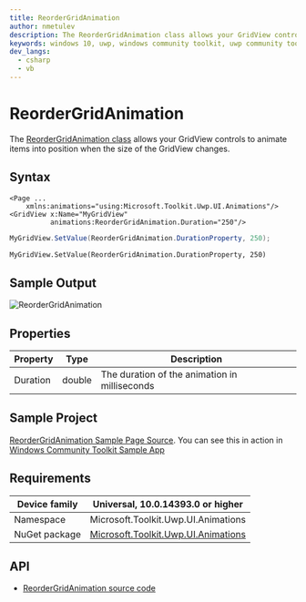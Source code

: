 ```yaml
---
title: ReorderGridAnimation
author: nmetulev
description: The ReorderGridAnimation class allows your GridView controls to animate items into position when the size of the GridView changes.
keywords: windows 10, uwp, windows community toolkit, uwp community toolkit, uwp toolkit, ReorderGridAnimation
dev_langs:
  - csharp
  - vb
---
```


# ReorderGridAnimation

The [ReorderGridAnimation class](https://docs.microsoft.com/dotnet/api/microsoft.toolkit.uwp.ui.animations.reordergridanimation) allows your GridView controls to animate items into position when the size of the GridView changes.

## Syntax

```xaml
<Page ...
    xmlns:animations="using:Microsoft.Toolkit.Uwp.UI.Animations"/>
<GridView x:Name="MyGridView"
          animations:ReorderGridAnimation.Duration="250"/>
```

```csharp
MyGridView.SetValue(ReorderGridAnimation.DurationProperty, 250);
```
```vb
MyGridView.SetValue(ReorderGridAnimation.DurationProperty, 250)
```
## Sample Output

![ReorderGridAnimation](../resources/images/Animations/ReorderGridAnimation/Sample-Output.gif)

## Properties

| Property | Type | Description |
| -- | -- | -- |
| Duration | double | The duration of the animation in milliseconds |

## Sample Project

[ReorderGridAnimation Sample Page Source](https://github.com/Microsoft/UWPCommunityToolkit/tree/master/Microsoft.Toolkit.Uwp.SampleApp/SamplePages/ReorderGridAnimation). You can see this in action in [Windows Community Toolkit Sample App](https://www.microsoft.com/store/apps/9NBLGGH4TLCQ)

## Requirements

| Device family | Universal, 10.0.14393.0 or higher   |
| ---------------------------------------------------------------- | ----------------------------------- |
| Namespace                                                        | Microsoft.Toolkit.Uwp.UI.Animations |
| NuGet package | [Microsoft.Toolkit.Uwp.UI.Animations](https://www.nuget.org/packages/Microsoft.Toolkit.Uwp.UI.Animations/) |

## API

* [ReorderGridAnimation source code](https://github.com/Microsoft/UWPCommunityToolkit/blob/master/Microsoft.Toolkit.Uwp.UI.Animations/ReorderGridAnimation.cs)
